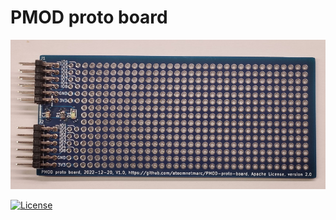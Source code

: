 # PMOD proto board

![](Kicad/PMOD%20proto%20board.jpg)

[![License](https://img.shields.io/badge/License-Apache%202.0-blue.svg)](https://opensource.org/licenses/Apache-2.0)
